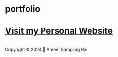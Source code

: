 # portfolio

<h1><a href="https://ameersampangrai.com.np/" target="_blank" rel="noopener">
  Visit my Personal Website</a></h1><br>
<footer>Copyright &copy; 2024 || Ameer Sampang Rai</footer>

